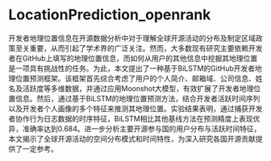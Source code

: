 # LocationPrediction_openrank
开发者地理位置信息在开源数据分析中对于理解全球开源活动的分布及制定区域政策至关重要，从而引起了学术界的广泛关注。然而，大多数现有研究主要依赖开发者在GitHub上填写的地理位置信息，而如何从用户的其他信息中挖掘其地理位置是一项具有挑战性的任务。为此，本文提出了一种基于BiLSTM的GitHub开发者地理位置预测框架。该框架首先综合考虑了用户的个人简介、邮箱域、公司信息、姓名及活跃度等多维数据，并通过应用Moonshot大模型，有效扩展了开发者地理位置信息。然后，通过基于BiLSTM的地理位置预测方法，结合开发者活跃时间序列以及开发者个人画像的多个特征来推测其地理位置。实验结果表明，通过捕获开发者协作行为日志数据的时序特征，BiLSTM相比其他基线方法在预测精度上表现优异，准确率达到0.684。进一步分析主要开源参与国的用户分布与活跃时间特征，本文揭示了全球开源活动的空间分布模式和时间特性，为深入研究各国开源贡献提供了一定参考。
